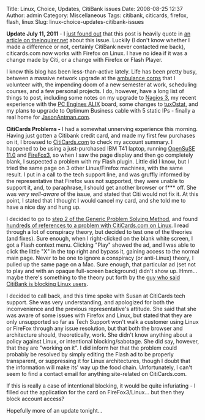 Title: Linux, Choice, Updates, CitiBank issues
Date: 2008-08-25 12:37
Author: admin
Category: Miscellaneous
Tags: citibank, citicards, firefox, flash, linux
Slug: linux-choice-updates-citibank-issues

**Update July 11, 2011** - I [just found
out](/2011/07/article-on-theinquirer-net/) that this post is heavily
quote in [an article on
theinquirer.net](http://www.theinquirer.net/inquirer/news/1026958/citibank-infuriating-customers-linux-hostile-site)
about this issue. Luckily (I don't know whether I made a difference or
not, certainly CitiBank never contacted me back), citicards.com now
works with Firefox on Linux. I have no idea if it was a change made by
Citi, or a change with Firefox or Flash Player.

I know this blog has been less-than-active lately. Life has been pretty
busy, between a massive network upgrade at the [ambulance
corps](http://www.midlandparkambulance.com) that I volunteer with, the
impending doom of a new semester at work, scheduling courses, and a few
personal projects. I do, however, have a long list of things to post,
including some notes on my upgrade to [Nagios 3](http://www.nagios.org),
my recent experience with the [PC Engines
ALIX](http://www.pcengines.ch/alix.htm) board, some changes to
[tuxOstat](http://tuxostat.jasonantman.com), and my plans to upgrade to
Optimum Business cable with 5 static IPs - finally a real home for
[JasonAntman.com](http://www.jasonantman.com).

**CitiCards Problems -** I had a somewhat unnerving experience this
morning. Having just gotten a Citibank credit card, and made my first
few purchases on it, I browsed to
[CitiCards.com](https://www.citicards.com) to check my account summary.
I happened to be using a just-purchased IBM T41 laptop, running
[OpenSuSE 11.0](http://www.opensuse.org) and
[FireFox3](http://www.getfirefox.com), so when I saw the page display
and then go completely blank, I suspected a problem with my Flash
plugin. Little did I know, but I tried the same page on 3 other
Linux/Firefox machines, with the same result. I put in a call to the
tech support line, and was gruffly informed by the representative that
Firefox was not supported, they were unable to support it, and, to
paraphrase, I should get another browser or f\*\*\* off. She was *very
well-aware* of the issue, and stated that Citi would not fix it. At this
point, I stated that I thought I would cancel my card, and she told me
to have a nice day and hung up.

I decided to go to [step 2 of the Generic Problem Solving
Method](http://www.jasonantman.com/wiki/index.php/Generic_Problem_Solving_Method),
and found [hundreds of references to a problem with CitiCards.com on
Linux](http://www.google.com/search?hl=en&q=citicards.com+linux&btnG=Google+Search).
I read through a lot of conspiracy theory, but decided to test one of
the theories (and fixes). Sure enough, when I right-clicked on the blank
white screen, I got a Flash context menu. Clicking "Play" showed the ad,
and I was able to click the little "X" in the top right and bypass it,
gaining access to the normal main page. Never to be one to ignore a
conspiracy (or anti-Linux) theory, I pulled up the same page on a Mac.
Sure enough, that particular ad (set not to play and with an opaque
full-screen background) didn't show up. Hmm... maybe there's something
to the theory put forth by the [guy who said CitiBank is blocking Linux
users](http://stealcode.blogspot.com/2008/07/citibank-doesnt-like-linuxubuntu_27.html).

I decided to call back, and this time spoke with Susan at CitiCards tech
support. She was very understanding, and apologized for both the
inconvenience and the previous representative's attitude. She said that
she was aware of some issues with Firefox and Linux, but stated that
they are only unsupported so far as Tech Support won't walk a customer
using Linux or FireFox through any issue resolution, but that both the
browser and architecture should, theoretically, work. She didn't know
anything about a policy against Linux, or intentional blocking/sabotage.
She did say, however, that they are "working on it". I did inform her
that the problem could probably be resolved by simply editing the Flash
ad to be properly transparent, or suppressing it for Linux
architectures, though I doubt that the information will make its' way up
the food chain. Unfortunately, I can't seem to find a contact email for
anything site-related on CitiCards.com.

If this is really a case of intentional blocking, it would be quite
infuriating - I filled out the application for the card on
FireFox3/Linux... but then they block account access?

Hopefully more of an update tonight...
